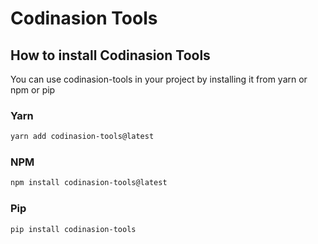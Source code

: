 # Codinasion Tools

## How to install Codinasion Tools

You can use codinasion-tools in your project by installing it from yarn or npm or pip

### Yarn

```bash
yarn add codinasion-tools@latest
```

### NPM

```bash
npm install codinasion-tools@latest
```

### Pip

```bash
pip install codinasion-tools
```
